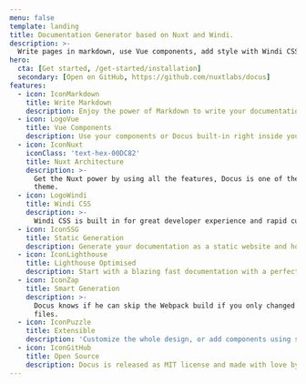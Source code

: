 ```yaml
---
menu: false
template: landing
title: Documentation Generator based on Nuxt and Windi.
description: >-
  Write pages in markdown, use Vue components, add style with Windi CSS and enjoy the power of Nuxt with a blazing fast developer experience.
hero:
  cta: [Get started, /get-started/installation]
  secondary: [Open on GitHub, https://github.com/nuxtlabs/docus]
features:
  - icon: IconMarkdown
    title: Write Markdown
    description: Enjoy the power of Markdown to write your documentation.
  - icon: LogoVue
    title: Vue Components
    description: Use your components or Docus built-in right inside your content.
  - icon: IconNuxt
    iconClass: 'text-hex-00DC82'
    title: Nuxt Architecture
    description: >-
      Get the Nuxt power by using all the features, Docus is one of the first Nuxt
      theme.
  - icon: LogoWindi
    title: Windi CSS
    description: >-
      Windi CSS is built in for great developer experience and rapid customization of Docus — no configuration required compatible with TailwindCSS.
  - icon: IconSSG
    title: Static Generation
    description: Generate your documentation as a static website and host it everywhere.
  - icon: IconLighthouse
    title: Lighthouse Optimised
    description: Start with a blazing fast documentation with a perfect score on lighthouse.
  - icon: IconZap
    title: Smart Generation
    description: >-
      Docus knows if he can skip the Webpack build if you only changed Markdown
      files.
  - icon: IconPuzzle
    title: Extensible
    description: 'Customize the whole design, or add components using slots, make it your own.'
  - icon: IconGitHub
    title: Open Source
    description: Docus is released as MIT license and made with love by the NuxtLabs team.
---
```


<block-hero :title="title" :description="description" v-bind="hero"></block-hero>

<block-features title="What's included?" :features="features"></block-features>
